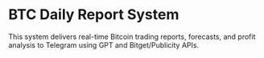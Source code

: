 # BTC Daily Report System

This system delivers real-time Bitcoin trading reports, forecasts, and profit analysis to Telegram using GPT and Bitget/Publicity APIs.
